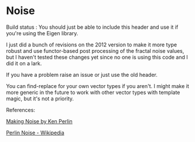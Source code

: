 # Noise

Build status : You should just be able to include this header and use it if you're using the Eigen library.

I just did a bunch of revisions on the 2012 version to make it more type robust and use functor-based post processing of the fractal noise values, but I haven't tested these changes yet since no one is using this code and I did it on a lark.

If you have a problem raise an issue or just use the old header.

You can find-replace for your own vector types if you aren't.  I might make it more generic in the future to work with other vector types with template magic, but it's not a priority.

References:

[Making Noise by Ken Perlin](https://web.archive.org/web/20071011035810/http://noisemachine.com/talk1/)

[Perlin Noise - Wikipedia](https://en.wikipedia.org/wiki/Perlin_noise)
